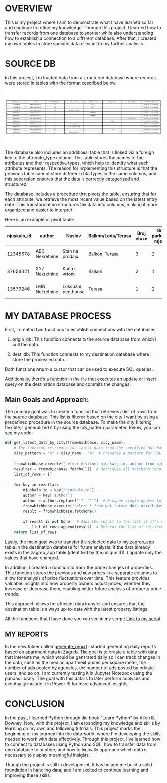 # OVERVIEW

This is my project where I aim to demonstrate what I have learned so far and continue to refine my knowledge. Through this project, I learned how to transfer records from one database to another while also understanding how to establish a connection to a different database. After that, I created my own tables to store specific data relevant to my further analysis.

# SOURCE DB

In this project, I extracted data from a structured database where records were stored in tables with the format described below. 

![examplepic](https://github.com/ValeNovak/zagreb_house_market/blob/main/img/ex1.png)


The database also includes an additional table that is linked via a foreign key to the attribute_type column. This table stores the names of the attributes and their respective types, which help to identify what each attribute represents. The reason for implementing this structure is that the previous table cannot store different data types in the same columns, and this separation ensures that the data is correctly categorized and structured.

The database includes a procedure that pivots the table, ensuring that for each attribute, we retrieve the most recent value based on the latest entry date. This transformation structures the data into columns, making it more organized and easier to interpret.

Here is an example of pivot table:

| njuskalo_id | author          | Naslov           | Balkon/Loda/Terasa | Broj etaze | Broj parkirnih mjesta | Broj soba | Cijena  | Energetski razred | Godina izgradnje | Kat | Lokacija    | Netto povrsina | Oglas objavljen | Oglas prikazan | Stambena povrsina | Tip stana            |
|-------------|-----------------|------------------|--------------------|------------|-----------------------|-----------|---------|-------------------|------------------|-----|-------------|-----------------|-----------------|----------------|-------------------|----------------------|
| 12345678    | ABC Nekretnine  | Stan na prodaju  | Balkon, Terasa     | 3          | 2                     | 3         | 250000  | A                 | 2015             | 2   | Centar grada | 65              | 2025-03-10      | 1               | 60                | u stambenoj zgradi   |
| 87654321    | XYZ Nekretnine  | Kuća s vrtom     | Balkon             | 2          | 1                     | 4         | 248000  | B                 | 2010             | 1   | Trsat        | 85              | 2025-03-09      | 0               | 80                | u stambenoj zgradi   |
| 13579246    | LMN Nekretnine  | Luksuzni penthouse | Terasa            | 1          | 2                     | 5         | 500000  | A+                | 2022             | 5   | Riva         | 120             | 2025-03-11      | 1               | 115               | u stambenoj zgradi   |


# MY DATABASE PROCESS


First, I created two functions to establish connections with the databases:

1. origin_db: This function connects to the source database from which I pull the data.

2. dest_db: This function connects to my destination database where I store the processed data.

Both functions return a cursor that can be used to execute SQL queries.

Additionally, there’s a function in the file that executes an update or insert query on the destination database and commits the changes.

## Main Goals and Approach:
The primary goal was to create a function that retrieves a list of rows from the source database. This list is filtered based on the city I want by using a predefined procedure in the source database. To make the city filtering flexible, I generalized it by using the city_pattern parameter. Below, you can see my code:


```python
def get_latest_data_by_city(fromwhichbase, city_name):
    # The function retrieves the latest data from the specified database, filtering results based on the selected city.
    city_pattern = "%" + city_name + "%"  # Prepares a pattern for SQL LIKE search (matches anywhere in the text)

    fromwhichbase.execute("select distinct njuskalo_id, author from njuskalo_home_crawled_data_attrributes where value_text like %s", (city_pattern,))
    rezultat = fromwhichbase.fetchall()  # Retrieves all matching records
    list_of_rows = []

    for key in rezultat:
        njuskalo_id = key['njuskalo_id']
        author = key['author']
        author = author.replace("'", "''")  # Escapes single quotes to prevent SQL errors
        fromwhichbase.execute("select * from get_latest_data_attributes_for_njuskalo_id(%s, %s)", (njuskalo_id, author))
        result = fromwhichbase.fetchone()

        if result is not None:  # Adds the result to the list if it's not empty
            list_of_rows.append(result)  # Returns the list of retrieved data
    return list_of_rows
```


Lastly, the main goal was to transfer the selected data to my zagreb_app table in the destination database for future analysis. If the data already exists in the zagreb_app table (identified by the unique ID), I update only the values that have changed.

In addition, I created a function to track the price changes of properties. This function stores the previous and new prices in a separate columns to allow for analysis of price fluctuations over time. This feature provides valuable insights into how property owners adjust prices, whether they increase or decrease them, enabling better future analysis of property price trends.

This approach allows for efficient data transfer and ensures that the destination table is always up-to-date with the latest property listings.

All the functions that I have done you can see in my script: [Link to my script](C:\Users\Valentina\Desktop\Škola\baza_njuskalo\func\my_library_function.py)

## MY REPORTS

In the new folder called [generate_report](C:\Users\Valentina\Desktop\Škola\baza_njuskalo\generate_report) I started generating daily reports based on apartment data in Zagreb. The goal is to create a table with data that interests me, which would be generated daily so I can track changes in the data, such as the median apartment prices per square meter, the number of ads posted by agencies, the number of ads posted by private users, and so on. I am currently testing it in Jupyter Notebook using the pandas library. The goal with this data is to later perform analyses and eventually include it in Power BI for more advanced insights.


# CONCLUSION

In the past, I learned Python through the book "Learn Python" by Allen B. Downey. Now, with this project, I am expanding my knowledge and skills by learning on my own and following tutorials. This project marks the beginning of my journey into the data world, where I'm developing the skills needed to work with data effectively. Through this project, I’ve learned how to connect to databases using Python and SQL, how to transfer data from one database to another, and how to logically approach which data is necessary to display meaningful insights.

Though the project is still in development, it has helped me build a solid foundation in handling data, and I am excited to continue learning and improving these skills.


